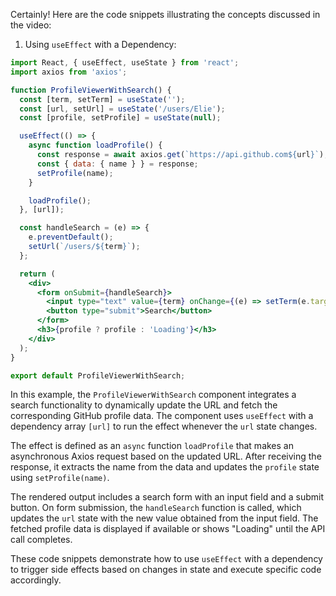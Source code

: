 Certainly! Here are the code snippets illustrating the concepts discussed in the video:

1. Using `useEffect` with a Dependency:
```jsx
import React, { useEffect, useState } from 'react';
import axios from 'axios';

function ProfileViewerWithSearch() {
  const [term, setTerm] = useState('');
  const [url, setUrl] = useState('/users/Elie');
  const [profile, setProfile] = useState(null);

  useEffect(() => {
    async function loadProfile() {
      const response = await axios.get(`https://api.github.com${url}`);
      const { data: { name } } = response;
      setProfile(name);
    }

    loadProfile();
  }, [url]);

  const handleSearch = (e) => {
    e.preventDefault();
    setUrl(`/users/${term}`);
  };

  return (
    <div>
      <form onSubmit={handleSearch}>
        <input type="text" value={term} onChange={(e) => setTerm(e.target.value)} />
        <button type="submit">Search</button>
      </form>
      <h3>{profile ? profile : 'Loading'}</h3>
    </div>
  );
}

export default ProfileViewerWithSearch;
```

In this example, the `ProfileViewerWithSearch` component integrates a search functionality to dynamically update the URL and fetch the corresponding GitHub profile data. The component uses `useEffect` with a dependency array `[url]` to run the effect whenever the `url` state changes.

The effect is defined as an `async` function `loadProfile` that makes an asynchronous Axios request based on the updated URL. After receiving the response, it extracts the name from the data and updates the `profile` state using `setProfile(name)`.

The rendered output includes a search form with an input field and a submit button. On form submission, the `handleSearch` function is called, which updates the `url` state with the new value obtained from the input field. The fetched profile data is displayed if available or shows "Loading" until the API call completes.

These code snippets demonstrate how to use `useEffect` with a dependency to trigger side effects based on changes in state and execute specific code accordingly.